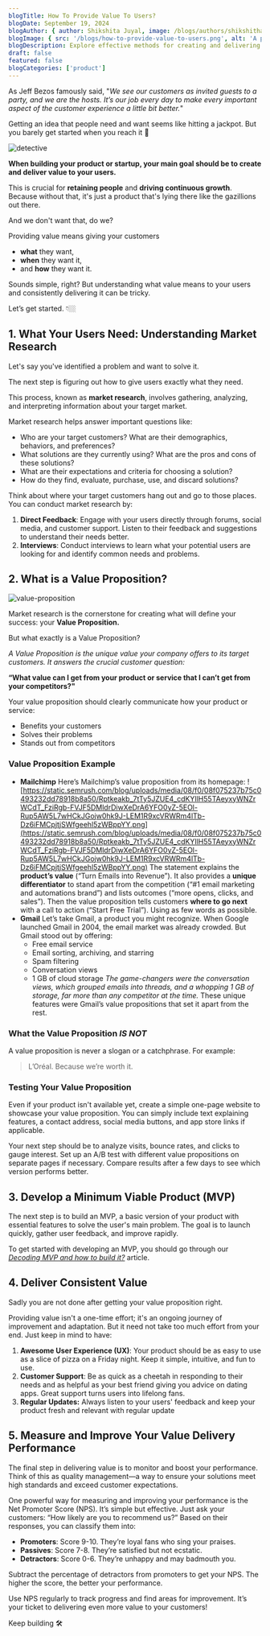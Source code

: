```yaml
---
blogTitle: How To Provide Value To Users?
blogDate: September 19, 2024
blogAuthor: { author: Shikshita Juyal, image: /blogs/authors/shikshitha.png }
blogImage: { src: '/blogs/how-to-provide-value-to-users.png', alt: 'A picture of a coder' }
blogDescription: Explore effective methods for creating and delivering real user value in your products. Learn how to develop features that solve genuine problems and keep users coming back.
draft: false
featured: false
blogCategories: ['product']
---
```


As Jeff Bezos famously said, "_We see our customers as invited guests to a party, and we are the hosts. It’s our job every day to make every important aspect of the customer experience a little bit better._"

Getting an idea that people need and want seems like hitting a jackpot. But you barely get started when you reach it 🥲

![detective](https://gifdb.com/images/high/detective-sherlock-holmes-falling-off-building-ta9g47tj2pxhos56.gif)

**When building your product or startup, your main goal should be to create and deliver value to your users.**

This is crucial for **retaining people** and **driving continuous growth**. Because without that, it's just a product that's lying there like the gazillions out there.

And we don't want that, do we?

Providing value means giving your customers

- **what** they want,
- **when** they want it,
- and **how** they want it.

Sounds simple, right? But understanding what value means to your users and consistently delivering it can be tricky.

Let’s get started. 👇🏼

## **1. What Your Users Need: Understanding Market Research**

Let's say you've identified a problem and want to solve it.

The next step is figuring out how to give users exactly what they need.

This process, known as **market research**, involves gathering, analyzing, and interpreting information about your target market.

Market research helps answer important questions like:

- Who are your target customers? What are their demographics, behaviors, and preferences?
- What solutions are they currently using? What are the pros and cons of these solutions?
- What are their expectations and criteria for choosing a solution?
- How do they find, evaluate, purchase, use, and discard solutions?

Think about where your target customers hang out and go to those places. You can conduct market research by:

1. **Direct Feedback**: Engage with your users directly through forums, social media, and customer support. Listen to their feedback and suggestions to understand their needs better.
2. **Interviews**: Conduct interviews to learn what your potential users are looking for and identify common needs and problems.

## **2. What is a Value Proposition?**

![value-proposition](/blogs/value-proposition.png)

Market research is the cornerstone for creating what will define your success: your **Value Proposition.**

But what exactly is a Value Proposition?

_A Value Proposition is the unique value your company offers to its target customers. It answers the crucial customer question:_

**“What value can I get from your product or service that I can’t get from your competitors?"**

Your value proposition should clearly communicate how your product or service:

- Benefits your customers
- Solves their problems
- Stands out from competitors

### **Value Proposition Example**

- **Mailchimp**
  Here’s Mailchimp’s value proposition from its homepage:
  ![https://static.semrush.com/blog/uploads/media/08/f0/08f075237b75c0493232dd78918b8a50/Rptkeakb_7tTy5JZUE4_cdKYIlH55TAeyxyWNZrWCdT_FziRgb-FVJF5DMldrDiwXeDrA6YFO0yZ-5EOl-Rup5AW5L7wHCkJGojw0hk9J-LEM1R9xcVRWRm4lTb-Dz6iFMCpjtjSWfgeehl5zWBppYY.png](https://static.semrush.com/blog/uploads/media/08/f0/08f075237b75c0493232dd78918b8a50/Rptkeakb_7tTy5JZUE4_cdKYIlH55TAeyxyWNZrWCdT_FziRgb-FVJF5DMldrDiwXeDrA6YFO0yZ-5EOl-Rup5AW5L7wHCkJGojw0hk9J-LEM1R9xcVRWRm4lTb-Dz6iFMCpjtjSWfgeehl5zWBppYY.png)
  The statement explains the **product’s value** (“Turn Emails into Revenue”).
  It also provides a **unique differentiator** to stand apart from the competition (“#1 email marketing and automations brand”) and lists outcomes (“more opens, clicks, and sales”).
  Then the value proposition tells customers **where to go next** with a call to action (“Start Free Trial”).
  Using as few words as possible.
- **Gmail**
  Let’s take Gmail, a product you might recognize. When Google launched Gmail in 2004, the email market was already crowded. But Gmail stood out by offering:
  - Free email service
  - Email sorting, archiving, and starring
  - Spam filtering
  - Conversation views
  - 1 GB of cloud storage
    _The game-changers were the conversation views, which grouped emails into threads, and a whopping 1 GB of storage, far more than any competitor at the time._ These unique features were Gmail’s value propositions that set it apart from the rest.

### **What the Value Proposition _IS NOT_**

A value proposition is never a slogan or a catchphrase. For example:

> L’Oréal. Because we’re worth it.

### Testing Your Value Proposition

Even if your product isn't available yet, create a simple one-page website to showcase your value proposition. You can simply include text explaining features, a contact address, social media buttons, and app store links if applicable.

Your next step should be to analyze visits, bounce rates, and clicks to gauge interest. Set up an A/B test with different value propositions on separate pages if necessary. Compare results after a few days to see which version performs better.

## **3. Develop a Minimum Viable Product (MVP)**

The next step is to build an MVP, a basic version of your product with essential features to solve the user's main problem. The goal is to launch quickly, gather user feedback, and improve rapidly.

To get started with developing an MVP, you should go through our _[Decoding MVP and how to build it?](/blog/decoding-mvp-and-how-to-build-it)_ article.

## **4. Deliver Consistent Value**

Sadly you are not done after getting your value proposition right.

Providing value isn't a one-time effort; it's an ongoing journey of improvement and adaptation. But it need not take too much effort from your end. Just keep in mind to have:

1. **Awesome User Experience (UX)**: Your product should be as easy to use as a slice of pizza on a Friday night. Keep it simple, intuitive, and fun to use.
2. **Customer Support**: Be as quick as a cheetah in responding to their needs and as helpful as your best friend giving you advice on dating apps. Great support turns users into lifelong fans.
3. **Regular Updates:** Always listen to your users' feedback and keep your product fresh and relevant with regular update

## **5. Measure and Improve Your Value Delivery Performance**

The final step in delivering value is to monitor and boost your performance. Think of this as quality management—a way to ensure your solutions meet high standards and exceed customer expectations.

One powerful way for measuring and improving your performance is the Net Promoter Score (NPS). It’s simple but effective. Just ask your customers: “How likely are you to recommend us?” Based on their responses, you can classify them into:

- **Promoters**: Score 9-10. They’re loyal fans who sing your praises.
- **Passives**: Score 7-8. They’re satisfied but not ecstatic.
- **Detractors**: Score 0-6. They’re unhappy and may badmouth you.

Subtract the percentage of detractors from promoters to get your NPS. The higher the score, the better your performance.

Use NPS regularly to track progress and find areas for improvement. It’s your ticket to delivering even more value to your customers!

Keep building 🛠️
